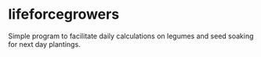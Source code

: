# lifeforcegrowers
Simple program to facilitate daily calculations on legumes and seed soaking for next day plantings.
